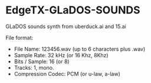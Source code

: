 # EdgeTX-GLaDOS-SOUNDS
GLaDOS sounds synth from uberduck.ai and 15.ai

File format:
- File Name: 123456.wav (up to 6 characters plus .wav)
- Sample Rate: 32 kHz (or 16 Khz, 8Khz)
- Bits / Sample: 16 (or 8)
- Tracks: 1, mono.
- Compression Codec: PCM (or u-law, a-law)
